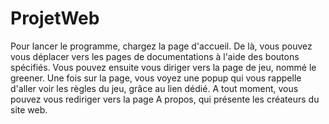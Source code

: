 # ProjetWeb

Pour lancer le programme, chargez la page d'accueil. De là, vous pouvez vous déplacer vers les pages de documentations à l'aide des boutons spécifiés. Vous pouvez ensuite vous diriger vers la page de jeu, nommé le greener. Une fois sur la page, vous voyez une popup qui vous rappelle d'aller voir les règles du jeu, grâce au lien dédié. A tout moment, vous pouvez vous rediriger vers la page A propos, qui présente les créateurs du site web.
